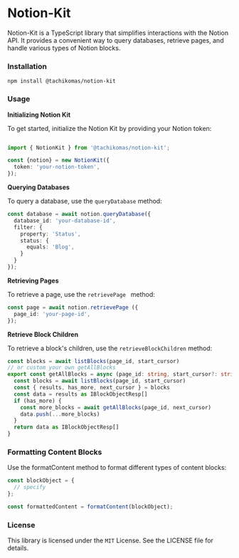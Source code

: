# Notion-Kit

Notion-Kit is a TypeScript library that simplifies interactions with the Notion API. It provides a convenient way to query databases, retrieve pages, and handle various types of Notion blocks.

### Installation

`npm install @tachikomas/notion-kit`

### Usage

**Initializing Notion Kit**

To get started, initialize the Notion Kit by providing your Notion token:

```typescript

import { NotionKit } from '@tachikomas/notion-kit';

const {notion} = new NotionKit({
  token: 'your-notion-token',
});
```

**Querying Databases**

To query a database, use the `queryDatabase` method:

```typescript
const database = await notion.queryDatabase({
  database_id: 'your-database-id',
  filter: {
    property: 'Status',
    status: {
      equals: 'Blog',
    }
  }
});
```

**Retrieving Pages**

To retrieve a page, use the `retrievePage ` method:

```typescript
const page = await notion.retrievePage ({
  page_id: 'your-page-id',
});
```

**Retrieve Block Children**

To retrieve a block's children, use the `retrieveBlockChildren` method:

```typescript
const blocks = await listBlocks(page_id, start_cursor)
// or custom your own getAllBlocks
export const getAllBlocks = async (page_id: string, start_cursor?: string | null) => {
  const blocks = await listBlocks(page_id, start_cursor)
  const { results, has_more, next_cursor } = blocks
  const data = results as IBlockObjectResp[]
  if (has_more) {
    const more_blocks = await getAllBlocks(page_id, next_cursor)
    data.push(...more_blocks)
  }
  return data as IBlockObjectResp[]
}
```

### Formatting Content Blocks

Use the formatContent method to format different types of content blocks:
```typescript
const blockObject = {
  // specify
};

const formattedContent = formatContent(blockObject);
```

### License

This library is licensed under the `MIT` License. See the LICENSE file for details.
